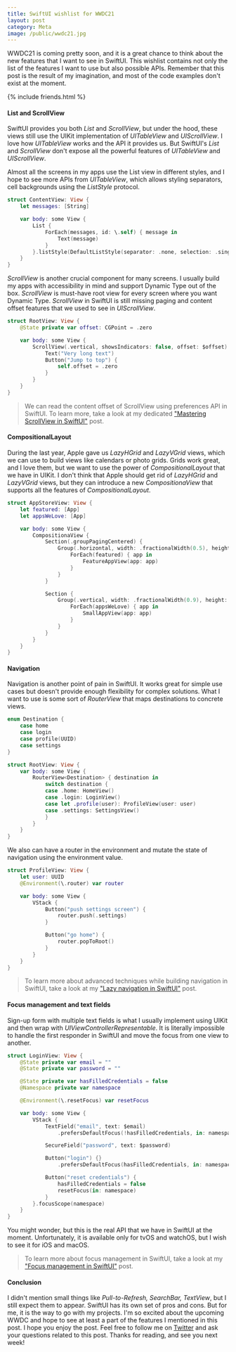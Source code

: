 ```yaml
---
title: SwiftUI wishlist for WWDC21
layout: post
category: Meta
image: /public/wwdc21.jpg
---
```

WWDC21 is coming pretty soon, and it is a great chance to think about the new features that I want to see in SwiftUI. This wishlist contains not only the list of the features I want to use but also possible APIs. Remember that this post is the result of my imagination, and most of the code examples don't exist at the moment. 

{% include friends.html %}

#### List and ScrollView
SwiftUI provides you both *List* and *ScrollView*, but under the hood, these views still use the UIKit implementation of *UITableView* and *UIScrollView*. I love how *UITableView* works and the API it provides us. But SwiftUI's *List* and *ScrollView* don't expose all the powerful features of *UITableView* and *UIScrollView*.

Almost all the screens in my apps use the List view in different styles, and I hope to see more APIs from *UITableView*, which allows styling separators, cell backgrounds using the *ListStyle* protocol.

```swift
struct ContentView: View {
    let messages: [String]

    var body: some View {
        List {
            ForEach(messages, id: \.self) { message in
                Text(message)
            }
        }.listStyle(DefaultListStyle(separator: .none, selection: .single))
    }
}
```

*ScrollView* is another crucial component for many screens. I usually build my apps with accessibility in mind and support Dynamic Type out of the box. *ScrollView* is must-have root view for every screen where you want Dynamic Type. *ScrollView* in SwiftUI is still missing paging and content offset features that we used to see in *UIScrollView*.

```swift
struct RootView: View {
    @State private var offset: CGPoint = .zero

    var body: some View {
        ScrollView(.vertical, showsIndicators: false, offset: $offset) {
            Text("Very long text")
            Button("Jump to top") {
                self.offset = .zero
            }
        }
    }
}
```

> We can read the content offset of ScrollView using preferences API in SwiftUI. To learn more, take a look at my dedicated ["Mastering ScrollView in SwiftUI"](/2020/09/24/mastering-scrollview-in-swiftui/) post.

#### CompositionalLayout
During the last year, Apple gave us *LazyHGrid* and *LazyVGrid* views, which we can use to build views like calendars or photo grids. Grids work great, and I love them, but we want to use the power of *CompositionalLayout* that we have in UIKit. I don't think that Apple should get rid of *LazyHGrid* and *LazyVGrid* views, but they can introduce a new *CompositionaView* that supports all the features of *CompositionalLayout*.

```swift
struct AppStoreView: View {
    let featured: [App]
    let appsWeLove: [App]

    var body: some View {
        CompositionaView {
            Section(.groupPagingCentered) {
                Group(.horizontal, width: .fractionalWidth(0.5), height: .fractionalHeight(0.5)) {
                    ForEach(featured) { app in
                        FeatureAppView(app: app)
                    }
                }
            }

            Section {
                Group(.vertical, width: .fractionalWidth(0.9), height: .estimated(200)) {
                    ForEach(appsWeLove) { app in
                        SmallAppView(app: app)
                    }
                }
            }
        }
    }
}
```

#### Navigation
Navigation is another point of pain in SwiftUI. It works great for simple use cases but doesn't provide enough flexibility for complex solutions. What I want to use is some sort of *RouterView* that maps destinations to concrete views.

```swift
enum Destination {
    case home
    case login
    case profile(UUID)
    case settings
}

struct RootView: View {
    var body: some View {
        RouterView<Destination> { destination in
            switch destination {
            case .home: HomeView()
            case .login: LoginView()
            case let .profile(user): ProfileView(user: user)
            case .settings: SettingsView()
            }
        }
    }
}
```

We also can have a router in the environment and mutate the state of navigation using the environment value.

```swift
struct ProfileView: View {
    let user: UUID
    @Environment(\.router) var router

    var body: some View {
        VStack {
            Button("push settings screen") {
                router.push(.settings)
            }

            Button("go home") {
                router.popToRoot()
            }
        }
    }
}
```

> To learn more about advanced techniques while building navigation in SwiftUI, take a look at my ["Lazy navigation in SwiftUI"](/2021/01/27/lazy-navigation-in-swiftui/) post.

#### Focus management and text fields
Sign-up form with multiple text fields is what I usually implement using UIKit and then wrap with *UIViewControllerRepresentable*. It is literally impossible to handle the first responder in SwiftUI and move the focus from one view to another.

```swift
struct LoginView: View {
    @State private var email = ""
    @State private var password = ""

    @State private var hasFilledCredentials = false
    @Namespace private var namespace

    @Environment(\.resetFocus) var resetFocus

    var body: some View {
        VStack {
            TextField("email", text: $email)
                .prefersDefaultFocus(!hasFilledCredentials, in: namespace)

            SecureField("password", text: $password)

            Button("login") {}
                .prefersDefaultFocus(hasFilledCredentials, in: namespace)

            Button("reset credentials") {
                hasFilledCredentials = false
                resetFocus(in: namespace)
            }
        }.focusScope(namespace)
    }
}
```

You might wonder, but this is the real API that we have in SwiftUI at the moment. Unfortunately, it is available only for tvOS and watchOS, but I wish to see it for iOS and macOS.

> To learn more about focus management in SwiftUI, take a look at my ["Focus management in SwiftUI"](/2020/12/02/focus-management-in-swiftui/) post.

#### Conclusion
I didn't mention small things like *Pull-to-Refresh, SearchBar, TextView*, but I still expect them to appear. SwiftUI has its own set of pros and cons. But for me, it is the way to go with my projects. I'm so excited about the upcoming WWDC and hope to see at least a part of the features I mentioned in this post. I hope you enjoy the post. Feel free to follow me on [Twitter](https://twitter.com/mecid) and ask your questions related to this post. Thanks for reading, and see you next week!